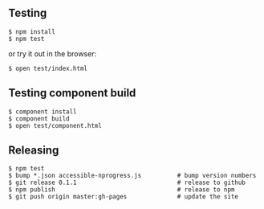 Testing
-------

    $ npm install
    $ npm test

or try it out in the browser:

    $ open test/index.html

Testing component build
-----------------------

    $ component install
    $ component build
    $ open test/component.html

Releasing
---------

    $ npm test
    $ bump *.json accessible-nprogress.js          # bump version numbers
    $ git release 0.1.1                            # release to github
    $ npm publish                                  # release to npm
    $ git push origin master:gh-pages              # update the site
